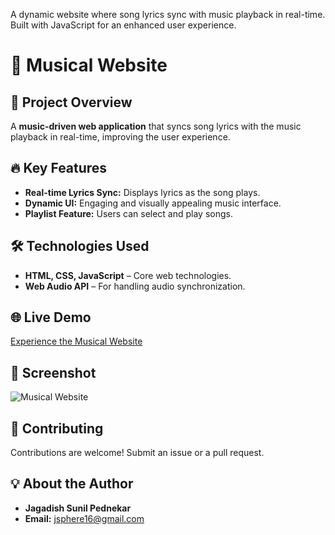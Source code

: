 A dynamic website where song lyrics sync with music playback in real-time. Built with JavaScript for an enhanced user experience.
# 🎵 Musical Website

## 🚀 Project Overview
A **music-driven web application** that syncs song lyrics with the music playback in real-time, improving the user experience.

## 🔥 Key Features
- **Real-time Lyrics Sync:** Displays lyrics as the song plays.
- **Dynamic UI:** Engaging and visually appealing music interface.
- **Playlist Feature:** Users can select and play songs.

## 🛠️ Technologies Used
- **HTML, CSS, JavaScript** – Core web technologies.
- **Web Audio API** – For handling audio synchronization.

## 🌐 Live Demo
[Experience the Musical Website](https://your-deployment-link.com)

## 📸 Screenshot
![Musical Website](https://your-image-link.com)

## 🤝 Contributing
Contributions are welcome! Submit an issue or a pull request.

## 💡 About the Author
- **Jagadish Sunil Pednekar**
- **Email:** jsphere16@gmail.com
